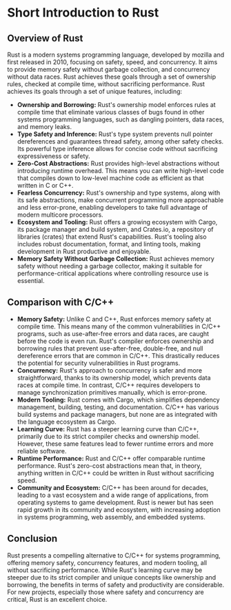 # Short Introduction to Rust

## Overview of Rust
Rust is a modern systems programming language, developed by mozilla and first released in 2010, focusing on safety, speed, and concurrency. It aims to provide memory safety without garbage collection, and concurrency without data races. Rust achieves these goals through a set of ownership rules, checked at compile time, without sacrificing performance. Rust achieves its goals through a set of unique features, including:

- **Ownership and Borrowing:** Rust's ownership model enforces rules at compile time that eliminate various classes of bugs found in other systems programming languages, such as dangling pointers, data races, and memory leaks.
- **Type Safety and Inference:** Rust's type system prevents null pointer dereferences and guarantees thread safety, among other safety checks. Its powerful type inference allows for concise code without sacrificing expressiveness or safety.
- **Zero-Cost Abstractions:** Rust provides high-level abstractions without introducing runtime overhead. This means you can write high-level code that compiles down to low-level machine code as efficient as that written in C or C++.
- **Fearless Concurrency:** Rust's ownership and type systems, along with its safe abstractions, make concurrent programming more approachable and less error-prone, enabling developers to take full advantage of modern multicore processors.
- **Ecosystem and Tooling:** Rust offers a growing ecosystem with Cargo, its package manager and build system, and Crates.io, a repository of libraries (crates) that extend Rust's capabilities. Rust's tooling also includes robust documentation, format, and linting tools, making development in Rust productive and enjoyable.
- **Memory Safety Without Garbage Collection:** Rust achieves memory safety without needing a garbage collector, making it suitable for performance-critical applications where controlling resource use is essential.

## Comparison with C/C++

- **Memory Safety:** Unlike C and C++, Rust enforces memory safety at compile time. This means many of the common vulnerabilities in C/C++ programs, such as use-after-free errors and data races, are caught before the code is even run. Rust's compiler enforces ownership and borrowing rules that prevent use-after-free, double-free, and null dereference errors that are common in C/C++. This drastically reduces the potential for security vulnerabilities in Rust programs.
- **Concurrency:** Rust's approach to concurrency is safer and more straightforward, thanks to its ownership model, which prevents data races at compile time. In contrast, C/C++ requires developers to manage synchronization primitives manually, which is error-prone.
- **Modern Tooling:** Rust comes with Cargo, which simplifies dependency management, building, testing, and documentation. C/C++ has various build systems and package managers, but none are as integrated with the language ecosystem as Cargo.
- **Learning Curve:** Rust has a steeper learning curve than C/C++, primarily due to its strict compiler checks and ownership model. However, these same features lead to fewer runtime errors and more reliable software.
- **Runtime Performance:** Rust and C/C++ offer comparable runtime performance. Rust's zero-cost abstractions mean that, in theory, anything written in C/C++ could be written in Rust without sacrificing speed.
- **Community and Ecosystem:** C/C++ has been around for decades, leading to a vast ecosystem and a wide range of applications, from operating systems to game development. Rust is newer but has seen rapid growth in its community and ecosystem, with increasing adoption in systems programming, web assembly, and embedded systems.

## Conclusion
Rust presents a compelling alternative to C/C++ for systems programming, offering memory safety, concurrency features, and modern tooling, all without sacrificing performance. While Rust's learning curve may be steeper due to its strict compiler and unique concepts like ownership and borrowing, the benefits in terms of safety and productivity are considerable. For new projects, especially those where safety and concurrency are critical, Rust is an excellent choice.
